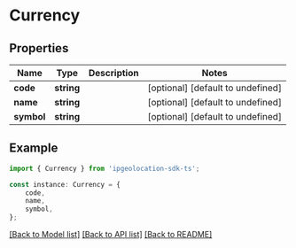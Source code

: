 # Currency


## Properties

Name | Type | Description | Notes
------------ | ------------- | ------------- | -------------
**code** | **string** |  | [optional] [default to undefined]
**name** | **string** |  | [optional] [default to undefined]
**symbol** | **string** |  | [optional] [default to undefined]

## Example

```typescript
import { Currency } from 'ipgeolocation-sdk-ts';

const instance: Currency = {
    code,
    name,
    symbol,
};
```

[[Back to Model list]](../README.md#documentation-for-models) [[Back to API list]](../README.md#documentation-for-api-endpoints) [[Back to README]](../README.md)
